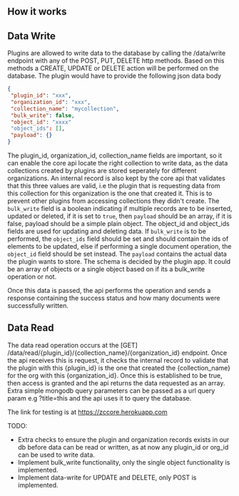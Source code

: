 ## How it works

Data Write
----------
Plugins are allowed to write data to the database by calling the /data/write endpoint with any of the POST, PUT, DELETE http methods.
Based on this methods a CREATE, UPDATE or DELETE action will be performed on the database. The plugin would have to provide the following json data body
```json
{
 "plugin_id": "xxx",
 "organization_id": "xxx",
 "collection_name": "mycollection",
 "bulk_write": false,
 "object_id": "xxxx"
 "object_ids": [],
 "payload": {}
}
```
The plugin_id, organization_id, collection_name fields are important, so it can enable the core api locate the right collection to write data, as the data collections created by plugins are stored seperately for different organizations. 
An internal record is also kept by the core api that validates that this three values are valid, i.e the plugin that is requesting data from this collection for this organization is the one that created it.
This is to prevent other plugins from accessing collections they didn't create.
The `bulk_write` field is a boolean indicating if multiple records are to be inserted, updated or deleted, if it is set to `true`, then `payload` should be an array, if it is false, payload should be a simple plain object.
The object_id and object_ids fields are used for updating and deleting data.
If `bulk_write` is to be performed, the `object_ids` field should be set and should contain the ids of elements to be updated, else if performing a single document operation, the `object_id` field should be set instead.
The `payload` contains the actual data the plugin wants to store. The schema is decided by the plugin app. It could be an array of objects or a single object based on if its a bulk_write operation or not.

Once this data is passed, the api performs the operation and sends a response containing the success status and how many documents were successfully written.


Data Read
----------
The data read operation occurs at the [GET]  /data/read/{plugin_id}/{collection_name}/{organization_id} endpoint.
Once the api receives this is request, it checks the internal record to validate that the plugin with this {plugin_id} is the one that created the {collection_name} for the org with this {organization_id}. Once this is established to be true, then access is granted and the api returns the data requested as an array.
Extra simple mongodb query parameters can be passed as a url query param e.g ?title=this and the api uses it to query the database.

The link for testing is at https://zccore.herokuapp.com

TODO:
- Extra checks to ensure the plugin and organization records exists in our db before data can be read or written, as at now any plugin_id or org_id can be used to write data.
- Implement bulk_write functionality, only the single object functionality is implemented.
- Implement data-write for UPDATE and DELETE, only POST is implemented.
